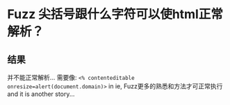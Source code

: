 # Fuzz 尖括号跟什么字符可以使html正常解析？

## 结果

并不能正常解析...
需要像: `<% contenteditable onresize=alert(document.domain)>` in ie, Fuzz更多的熟悉和方法才可正常执行
and it is another story...
